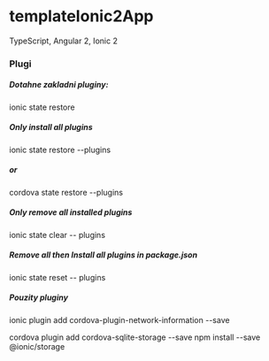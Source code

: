 # templateIonic2App
TypeScript, Angular 2, Ionic 2

### Plugi 
##### Dotahne zakladni pluginy: 
ionic state restore

##### Only install all plugins
ionic state restore --plugins
##### or
cordova state restore --plugins

##### Only remove all installed plugins
ionic state clear -- plugins

##### Remove all then Install all plugins in package.json
ionic state reset -- plugins



##### Pouzity pluginy
ionic plugin add cordova-plugin-network-information --save

cordova plugin add cordova-sqlite-storage --save
npm install --save @ionic/storage